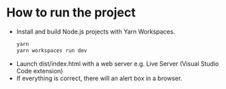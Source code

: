 

# How to run the project

- Install and build Node.js projects with Yarn Workspaces.
  ```sh
  yarn 
  yarn workspaces run dev
  ```
- Launch dist/index.html with a web server e.g. Live Server (Visual Studio Code extension)
- If everything is correct, there will an alert box in a browser.
